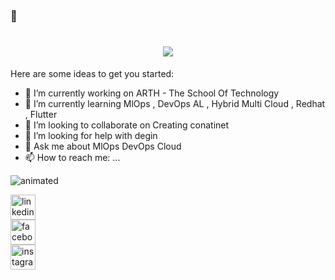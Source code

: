 ### 👋 
<h1 align="center">
 <img src="https://raw.githubusercontent.com/prashantsaini25/prashantsaini25/master/text (3).gif" />
</h1>



Here are some ideas to get you started:

- 🔭 I’m currently working on ARTH - The School Of Technology 
- 🌱 I’m currently learning MlOps , DevOps AL , Hybrid Multi Cloud , Redhat , Flutter 
- 👯 I’m looking to collaborate on Creating conatinet 
- 🤔 I’m looking for help with degin 
- 💬 Ask me about MlOps DevOps Cloud
- 📫 How to reach me: ...
<!-- - 😄 Pronouns: ...
- ⚡ Fun fact: ... -->
<img src ="https://github-readme-stats.vercel.app/api?username=prashantsaini25&&show_icons=true&title_color=ffffff&icon_color=bb2acf&text_color=daf7dc&bg_color=151515"  alt="animated" />

 [<img src='https://cdn.jsdelivr.net/npm/simple-icons@3.0.1/icons/linkedin.svg' alt='linkedin' height='40'>](https://www.linkedin.com/in/https://www.linkedin.com/in/prashant-saini-2845b015a//)  
[<img src='https://cdn.jsdelivr.net/npm/simple-icons@3.0.1/icons/facebook.svg' alt='facebook' height='40'>](https://www.facebook.com/https://www.facebook.com/prashant.saine.5)  
[<img src='https://cdn.jsdelivr.net/npm/simple-icons@3.0.1/icons/instagram.svg' alt='instagram' height='40'>](https://www.instagram.com/https://www.instagram.com/princeprashantsaini//)
